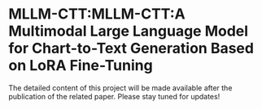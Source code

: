 # MLLM-CTT:MLLM-CTT:A Multimodal Large Language Model for Chart-to-Text Generation Based on LoRA Fine-Tuning

The detailed content of this project will be made available after the publication of the related paper. Please stay tuned for updates!
